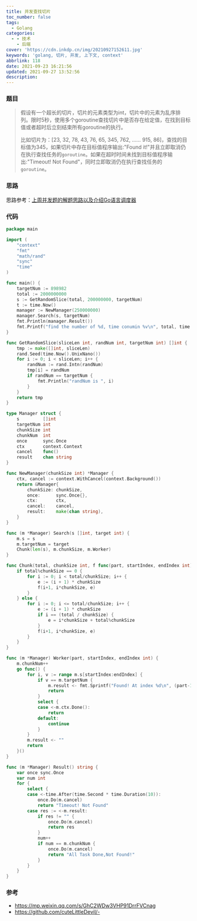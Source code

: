 ```yaml
---
title: 并发查找切片
toc_number: false
tags:
  - Golang
categories:
  - - 技术
    - 后端
cover: 'https://cdn.inkdp.cn/img/20210927152611.jpg'
keywords: 'golang, 切片, 并发, 上下文, context'
abbrlink: 118
date: 2021-09-23 16:21:56
updated: 2021-09-27 13:52:56
description:
---
```


### 题目

> 假设有一个超长的切片，切片的元素类型为int，切片中的元素为乱序排列。限时5秒，使用多个goroutine查找切片中是否存在给定值，在找到目标值或者超时后立刻结束所有goroutine的执行。
>
> 
>
> 比如切片为：[23, 32, 78, 43, 76, 65, 345, 762, …… 915, 86]，查找的目标值为345，如果切片中存在目标值程序输出:"Found it!"并且立即取消仍在执行查找任务的`goroutine`。如果在超时时间未找到目标值程序输出:"Timeout! Not Found"，同时立即取消仍在执行查找任务的`goroutine`。

### 思路

思路参考：[上周并发题的解题思路以及介绍Go语言调度器](https://mp.weixin.qq.com/s/GhC2WDw3VHP91DrrFVCnag)

### 代码

```go
package main

import (
	"context"
	"fmt"
	"math/rand"
	"sync"
	"time"
)

func main() {
	targetNum := 898982
	total := 2000000000
	s := GetRandomSlice(total, 200000000, targetNum)
	t := time.Now()
	manager := NewManager(250000000)
	manager.Search(s, targetNum)
	fmt.Println(manager.Result())
	fmt.Printf("find the number of %d, time conumin %v\n", total, time.Since(t))
}

func GetRandomSlice(sliceLen int, randNum int, targetNum int) []int {
	tmp := make([]int, sliceLen)
	rand.Seed(time.Now().UnixNano())
	for i := 0; i < sliceLen; i++ {
		randNum := rand.Intn(randNum)
		tmp[i] = randNum
		if randNum == targetNum {
			fmt.Println("randNum is ", i)
		}
	}
	return tmp
}

type Manager struct {
	s         []int
	targetNum int
	chunkSize int
	chunkNum  int
	once      sync.Once
	ctx       context.Context
	cancel    func()
	result    chan string
}

func NewManager(chunkSize int) *Manager {
	ctx, cancel := context.WithCancel(context.Background())
	return &Manager{
		chunkSize: chunkSize,
		once:      sync.Once{},
		ctx:       ctx,
		cancel:    cancel,
		result:    make(chan string),
	}
}

func (m *Manager) Search(s []int, target int) {
	m.s = s
	m.targetNum = target
	Chunk(len(s), m.chunkSize, m.Worker)
}

func Chunk(total, chunkSize int, f func(part, startIndex, endIndex int)) {
	if total%chunkSize == 0 {
		for i := 0; i < total/chunkSize; i++ {
			e := (i + 1) * chunkSize
			f(i+1, i*chunkSize, e)
		}
	} else {
		for i := 0; i <= total/chunkSize; i++ {
			e := (i + 1) * chunkSize
			if i == (total / chunkSize) {
				e = i*chunkSize + total%chunkSize
			}
			f(i+1, i*chunkSize, e)
		}
	}
}

func (m *Manager) Worker(part, startIndex, endIndex int) {
	m.chunkNum++
	go func() {
		for i, v := range m.s[startIndex:endIndex] {
			if v == m.targetNum {
				m.result <- fmt.Sprintf("Found! At index %d\n", (part-1)*m.chunkSize+i)
				return
			}
			select {
			case <-m.ctx.Done():
				return
			default:
				continue
			}
		}
		m.result <- ""
		return
	}()
}

func (m *Manager) Result() string {
	var once sync.Once
	var num int
	for {
		select {
		case <-time.After(time.Second * time.Duration(10)):
			once.Do(m.cancel)
			return "Timeout! Not Found"
		case res := <-m.result:
			if res != "" {
				once.Do(m.cancel)
				return res
			}
			num++
			if num == m.chunkNum {
				once.Do(m.cancel)
				return "All Task Done,Not Found!"
			}
		}
	}
}

```

### 参考

- https://mp.weixin.qq.com/s/GhC2WDw3VHP91DrrFVCnag
- https://github.com/cuteLittleDevil/-
